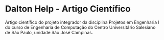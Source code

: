 # Dalton Help - Artigo Científico

Artigo científico do projeto integrador da disciplina Projetos em Engenharia I do curso de Engenharia de Computação do Centro Universitário Salesiano de São Paulo, unidade São José Campinas.


